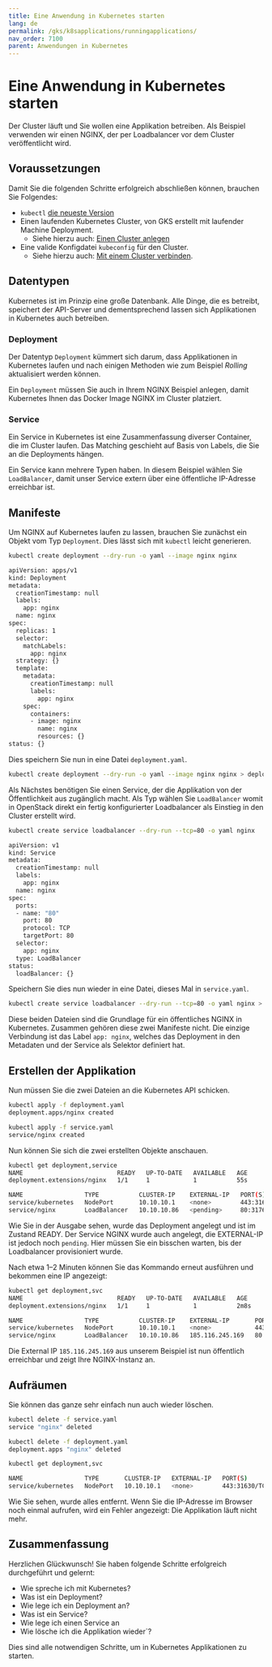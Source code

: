 ```yaml
---
title: Eine Anwendung in Kubernetes starten
lang: de
permalink: /gks/k8sapplications/runningapplications/
nav_order: 7100
parent: Anwendungen in Kubernetes
---
```

<!-- LTeX:  language=de-DE -->
# Eine Anwendung in Kubernetes starten

Der Cluster läuft und Sie wollen eine Applikation
betreiben. Als Beispiel verwenden wir einen NGINX, der
per Loadbalancer vor dem Cluster veröffentlicht wird.

## Voraussetzungen

Damit Sie die folgenden Schritte erfolgreich abschließen können, brauchen Sie Folgendes:

* `kubectl` [die neueste Version](https://kubernetes.io/de/docs/tasks/tools/install-kubectl/)
* Einen laufenden Kubernetes Cluster, von GKS erstellt mit laufender Machine Deployment.
  * Siehe hierzu auch: [Einen Cluster anlegen](/gks/clusterlifecycle/creatingacluster)
* Eine valide Konfigdatei `kubeconfig` für den Cluster.
  * Siehe hierzu auch: [Mit einem Cluster verbinden](/gks/accessmanagement/connectingtoacluster/).

## Datentypen

Kubernetes ist im Prinzip eine große Datenbank. Alle Dinge, die
es betreibt, speichert der API-Server und dementsprechend
lassen sich Applikationen in Kubernetes auch betreiben.

### Deployment

Der Datentyp `Deployment` kümmert sich darum, dass Applikationen
in Kubernetes laufen und nach einigen Methoden wie zum Beispiel _Rolling_
aktualisiert werden können.

Ein `Deployment` müssen Sie auch in Ihrem NGINX Beispiel anlegen, damit
Kubernetes Ihnen das Docker Image NGINX im Cluster platziert.

### Service

Ein Service in Kubernetes ist eine Zusammenfassung diverser
Container, die im Cluster laufen. Das Matching geschieht
auf Basis von Labels, die Sie an die Deployments hängen.

Ein Service kann mehrere Typen haben. In diesem Beispiel
wählen Sie `LoadBalancer`, damit unser Service extern
über eine öffentliche IP-Adresse erreichbar ist.

## Manifeste

Um NGINX auf Kubernetes laufen zu lassen, brauchen Sie
zunächst ein Objekt vom Typ `Deployment`. Dies lässt
sich mit `kubectl` leicht generieren.

```bash
kubectl create deployment --dry-run -o yaml --image nginx nginx

apiVersion: apps/v1
kind: Deployment
metadata:
  creationTimestamp: null
  labels:
    app: nginx
  name: nginx
spec:
  replicas: 1
  selector:
    matchLabels:
      app: nginx
  strategy: {}
  template:
    metadata:
      creationTimestamp: null
      labels:
        app: nginx
    spec:
      containers:
      - image: nginx
        name: nginx
        resources: {}
status: {}
```

Dies speichern Sie nun in eine Datei
`deployment.yaml`.

```bash
kubectl create deployment --dry-run -o yaml --image nginx nginx > deployment.yaml
```

Als Nächstes benötigen Sie einen Service, der die Applikation von
der Öffentlichkeit aus zugänglich macht. Als Typ wählen Sie
`LoadBalancer` womit in OpenStack direkt ein fertig
konfigurierter Loadbalancer als Einstieg in den Cluster erstellt wird.

```bash
kubectl create service loadbalancer --dry-run --tcp=80 -o yaml nginx

apiVersion: v1
kind: Service
metadata:
  creationTimestamp: null
  labels:
    app: nginx
  name: nginx
spec:
  ports:
  - name: "80"
    port: 80
    protocol: TCP
    targetPort: 80
  selector:
    app: nginx
  type: LoadBalancer
status:
  loadBalancer: {}
```

Speichern Sie dies nun wieder in eine Datei, dieses Mal in `service.yaml`.

```bash
kubectl create service loadbalancer --dry-run --tcp=80 -o yaml nginx > service.yaml
```

Diese beiden Dateien sind die Grundlage für ein öffentliches NGINX in Kubernetes.
Zusammen gehören diese zwei Manifeste nicht. Die einzige Verbindung ist das Label
`app: nginx`, welches das Deployment in den Metadaten und der Service als Selektor
definiert hat.

## Erstellen der Applikation

Nun müssen Sie die zwei Dateien an die Kubernetes API schicken.

```bash
kubectl apply -f deployment.yaml
deployment.apps/nginx created

kubectl apply -f service.yaml
service/nginx created
```

Nun können Sie sich die zwei erstellten Objekte anschauen.

```bash
kubectl get deployment,service
NAME                          READY   UP-TO-DATE   AVAILABLE   AGE
deployment.extensions/nginx   1/1     1            1           55s

NAME                 TYPE           CLUSTER-IP    EXTERNAL-IP   PORT(S)         AGE
service/kubernetes   NodePort       10.10.10.1    <none>        443:31630/TCP   2d23h
service/nginx        LoadBalancer   10.10.10.86   <pending>     80:31762/TCP    46s
```

Wie Sie in der Ausgabe sehen, wurde das Deployment angelegt und ist im Zustand READY.
Der Service NGINX wurde auch angelegt, die EXTERNAL-IP ist jedoch noch
`pending`. Hier müssen Sie ein bisschen warten, bis der Loadbalancer
provisioniert wurde.

Nach etwa 1–2 Minuten können Sie das Kommando erneut ausführen und bekommen
 eine IP angezeigt:

```bash
kubectl get deployment,svc
NAME                          READY   UP-TO-DATE   AVAILABLE   AGE
deployment.extensions/nginx   1/1     1            1           2m8s

NAME                 TYPE           CLUSTER-IP    EXTERNAL-IP       PORT(S)         AGE
service/kubernetes   NodePort       10.10.10.1    <none>            443:31630/TCP   2d23h
service/nginx        LoadBalancer   10.10.10.86   185.116.245.169   80:31762/TCP    119s
```

Die External IP `185.116.245.169` aus unserem Beispiel ist nun öffentlich
erreichbar und zeigt Ihre NGINX-Instanz an.

## Aufräumen

Sie können das ganze sehr einfach nun auch wieder löschen.

```bash
kubectl delete -f service.yaml
service "nginx" deleted

kubectl delete -f deployment.yaml
deployment.apps "nginx" deleted

kubectl get deployment,svc

NAME                 TYPE       CLUSTER-IP   EXTERNAL-IP   PORT(S)         AGE
service/kubernetes   NodePort   10.10.10.1   <none>        443:31630/TCP   2d23h
```

Wie Sie sehen, wurde alles entfernt. Wenn Sie die IP-Adresse im Browser noch einmal aufrufen, wird ein Fehler angezeigt: Die Applikation läuft nicht mehr.

## Zusammenfassung

Herzlichen Glückwunsch! Sie haben folgende Schritte erfolgreich durchgeführt und gelernt:

* Wie spreche ich mit Kubernetes?
* Was ist ein Deployment?
* Wie lege ich ein Deployment an?
* Was ist ein Service?
* Wie lege ich einen Service an
* Wie lösche ich die Applikation wieder`?

Dies sind alle notwendigen Schritte, um in Kubernetes
Applikationen zu starten.
